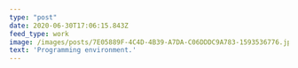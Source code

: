 ```yaml
---
type: "post"
date: 2020-06-30T17:06:15.843Z
feed_type: work
image: /images/posts/7E05889F-4C4D-4B39-A7DA-C06DDDC9A783-1593536776.jpeg
text: 'Programming environment.'
---
```

